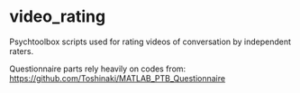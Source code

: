 # video_rating
Psychtoolbox scripts used for rating videos of conversation by independent raters. 

Questionnaire parts rely heavily on codes from: https://github.com/Toshinaki/MATLAB_PTB_Questionnaire
